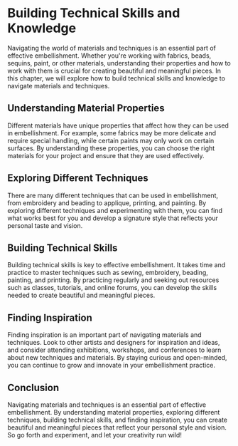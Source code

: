 Building Technical Skills and Knowledge
=======================================================================================

Navigating the world of materials and techniques is an essential part of effective embellishment. Whether you're working with fabrics, beads, sequins, paint, or other materials, understanding their properties and how to work with them is crucial for creating beautiful and meaningful pieces. In this chapter, we will explore how to build technical skills and knowledge to navigate materials and techniques.

Understanding Material Properties
---------------------------------

Different materials have unique properties that affect how they can be used in embellishment. For example, some fabrics may be more delicate and require special handling, while certain paints may only work on certain surfaces. By understanding these properties, you can choose the right materials for your project and ensure that they are used effectively.

Exploring Different Techniques
------------------------------

There are many different techniques that can be used in embellishment, from embroidery and beading to applique, printing, and painting. By exploring different techniques and experimenting with them, you can find what works best for you and develop a signature style that reflects your personal taste and vision.

Building Technical Skills
-------------------------

Building technical skills is key to effective embellishment. It takes time and practice to master techniques such as sewing, embroidery, beading, painting, and printing. By practicing regularly and seeking out resources such as classes, tutorials, and online forums, you can develop the skills needed to create beautiful and meaningful pieces.

Finding Inspiration
-------------------

Finding inspiration is an important part of navigating materials and techniques. Look to other artists and designers for inspiration and ideas, and consider attending exhibitions, workshops, and conferences to learn about new techniques and materials. By staying curious and open-minded, you can continue to grow and innovate in your embellishment practice.

Conclusion
----------

Navigating materials and techniques is an essential part of effective embellishment. By understanding material properties, exploring different techniques, building technical skills, and finding inspiration, you can create beautiful and meaningful pieces that reflect your personal style and vision. So go forth and experiment, and let your creativity run wild!
